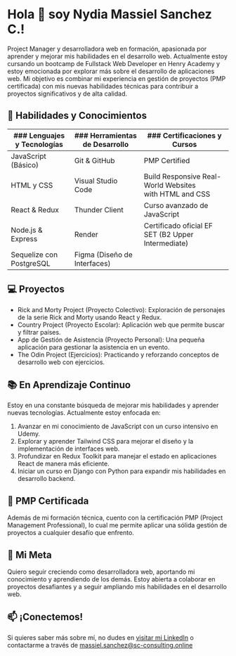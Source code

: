# **Hola 👋 soy Nydia Massiel Sanchez C.!**

Project Manager y desarrolladora web en formación, apasionada por aprender y mejorar mis habilidades en el desarrollo web. Actualmente estoy cursando un bootcamp de Fullstack Web Developer en Henry Academy y estoy emocionada por explorar más sobre el desarrollo de aplicaciones web. 
Mi objetivo es combinar mi experiencia en gestión de proyectos (PMP certificada) con mis nuevas habilidades técnicas para contribuir a proyectos significativos y de alta calidad.

## **🚀 Habilidades y Conocimientos**
 
|     ### **Lenguajes y Tecnologías**      |    ### **Herramientas de Desarrollo**      |      ### **Certificaciones y Cursos**      |
| ---------------------------------- | ------------------------------------ | ---------------------------------- | 
| JavaScript (Básico)                | Git & GitHub                         | PMP Certified                      |
| HTML y CSS                         | Visual Studio Code                   | Build Responsive Real-World Websites <br> with HTML and CSS|
| React & Redux                      | Thunder Client                       | Curso avanzado de JavaScript       |
| Node.js & Express                  | Render                               | Certificado oficial EF SET (B2 Upper Intermediate) |                                
| Sequelize con PostgreSQL           | Figma (Diseño de Interfaces)         |                                    |


## **💻 Proyectos**
  - Rick and Morty Project (Proyecto Colectivo): Exploración de personajes de la serie Rick and Morty usando React y Redux.
  - Country Project (Proyecto Escolar): Aplicación web que permite buscar y filtrar países.
  - App de Gestión de Asistencia (Proyecto Personal): Una pequeña aplicación para gestionar la asistencia en un evento.
  - The Odin Project (Ejercicios): Practicando y reforzando conceptos de desarrollo web con ejercicios.

## **📚 En Aprendizaje Continuo**
Estoy en una constante búsqueda de mejorar mis habilidades y aprender nuevas tecnologías. Actualmente estoy enfocada en:
1. Avanzar en mi conocimiento de JavaScript con un curso intensivo en Udemy.
2. Explorar y aprender Tailwind CSS para mejorar el diseño y la implementación de interfaces web.
3. Profundizar en Redux Toolkit para manejar el estado en aplicaciones React de manera más eficiente.
4. Iniciar un curso en Django con Python para expandir mis habilidades en desarrollo backend.

## **🌟 PMP Certificada**
Además de mi formación técnica, cuento con la certificación PMP (Project Management Professional), lo cual me permite aplicar una sólida gestión de proyectos a cualquier desafío que enfrento.

## **🎯 Mi Meta**
Quiero seguir creciendo como desarrolladora web, aportando mi conocimiento y aprendiendo de los demás. Estoy abierta a colaborar en proyectos desafiantes y a seguir ampliando mis habilidades en el desarrollo web.

## **📫 ¡Conectemos!**
Si quieres saber más sobre mí, no dudes en [visitar mi LinkedIn](https://www.linkedin.com/in/nydia-massiel-sanchez-16318393/) o contactarme a través de massiel.sanchez@sc-consulting.online 


